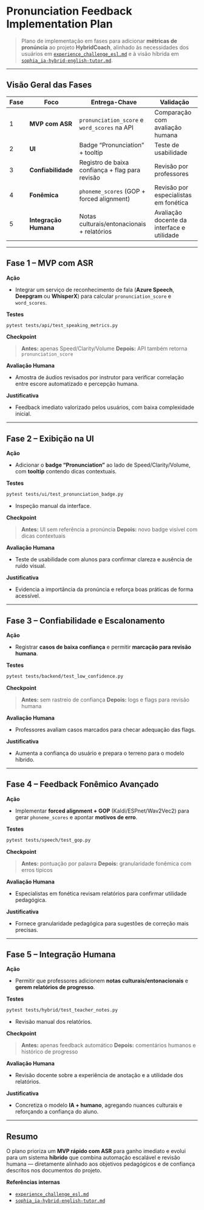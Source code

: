 # Pronunciation Feedback Implementation Plan

> Plano de implementação em fases para adicionar **métricas de pronúncia** ao projeto **HybridCoach**, alinhado às necessidades dos usuários em [`experience_challenge_esl.md`](experience_challenge_esl.md) e à visão híbrida em [`sophia_ia-hybrid-english-tutor.md`](sophia_ia-hybrid-english-tutor.md).

---

## Visão Geral das Fases

| Fase | Foco                  | Entrega-Chave                                   | Validação                                  |
| ---- | --------------------- | ----------------------------------------------- | ------------------------------------------ |
| 1    | **MVP com ASR**       | `pronunciation_score` e `word_scores` na API    | Comparação com avaliação humana            |
| 2    | **UI**                | Badge “Pronunciation” + tooltip                 | Teste de usabilidade                       |
| 3    | **Confiabilidade**    | Registro de baixa confiança + flag para revisão | Revisão por professores                    |
| 4    | **Fonêmica**          | `phoneme_scores` (GOP + forced alignment)       | Revisão por especialistas em fonética      |
| 5    | **Integração Humana** | Notas culturais/entonacionais + relatórios      | Avaliação docente da interface e utilidade |

---

## Fase 1 – MVP com ASR

**Ação**

- Integrar um serviço de reconhecimento de fala (**Azure Speech**, **Deepgram** ou **WhisperX**) para calcular `pronunciation_score` e `word_scores`.

**Testes**

```bash
pytest tests/api/test_speaking_metrics.py
```

**Checkpoint**

> **Antes:** apenas Speed/Clarity/Volume
> **Depois:** API também retorna `pronunciation_score`

**Avaliação Humana**

- Amostra de áudios revisados por instrutor para verificar correlação entre escore automatizado e percepção humana.

**Justificativa**

- Feedback imediato valorizado pelos usuários, com baixa complexidade inicial.

---

## Fase 2 – Exibição na UI

**Ação**

- Adicionar o **badge “Pronunciation”** ao lado de Speed/Clarity/Volume, com **tooltip** contendo dicas contextuais.

**Testes**

```bash
pytest tests/ui/test_pronunciation_badge.py
```

- Inspeção manual da interface.

**Checkpoint**

> **Antes:** UI sem referência a pronúncia
> **Depois:** novo badge visível com dicas contextuais

**Avaliação Humana**

- Teste de usabilidade com alunos para confirmar clareza e ausência de ruído visual.

**Justificativa**

- Evidencia a importância da pronúncia e reforça boas práticas de forma acessível.

---

## Fase 3 – Confiabilidade e Escalonamento

**Ação**

- Registrar **casos de baixa confiança** e permitir **marcação para revisão humana**.

**Testes**

```bash
pytest tests/backend/test_low_confidence.py
```

**Checkpoint**

> **Antes:** sem rastreio de confiança
> **Depois:** logs e flags para revisão humana

**Avaliação Humana**

- Professores avaliam casos marcados para checar adequação das flags.

**Justificativa**

- Aumenta a confiança do usuário e prepara o terreno para o modelo híbrido.

---

## Fase 4 – Feedback Fonêmico Avançado

**Ação**

- Implementar **forced alignment + GOP** (Kaldi/ESPnet/Wav2Vec2) para gerar `phoneme_scores` e apontar **motivos de erro**.

**Testes**

```bash
pytest tests/speech/test_gop.py
```

**Checkpoint**

> **Antes:** pontuação por palavra
> **Depois:** granularidade fonêmica com erros típicos

**Avaliação Humana**

- Especialistas em fonética revisam relatórios para confirmar utilidade pedagógica.

**Justificativa**

- Fornece granularidade pedagógica para sugestões de correção mais precisas.

---

## Fase 5 – Integração Humana

**Ação**

- Permitir que professores adicionem **notas culturais/entonacionais** e **gerem relatórios de progresso**.

**Testes**

```bash
pytest tests/hybrid/test_teacher_notes.py
```

- Revisão manual dos relatórios.

**Checkpoint**

> **Antes:** apenas feedback automático
> **Depois:** comentários humanos e histórico de progresso

**Avaliação Humana**

- Revisão docente sobre a experiência de anotação e a utilidade dos relatórios.

**Justificativa**

- Concretiza o modelo **IA + humano**, agregando nuances culturais e reforçando a confiança do aluno.

---

## Resumo

O plano prioriza um **MVP rápido com ASR** para ganho imediato e evolui para um sistema **híbrido** que combina automação escalável e revisão humana — diretamente alinhado aos objetivos pedagógicos e de confiança descritos nos documentos do projeto.

**Referências internas**

- [`experience_challenge_esl.md`](experience_challenge_esl.md)
- [`sophia_ia-hybrid-english-tutor.md`](sophia_ia-hybrid-english-tutor.md)
